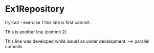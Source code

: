 # Ex1Repository
try-out - exercise 1
this line is first commit.

This is another line (commit 2)

This line was developed while issue1 as under development. --> parallel commits